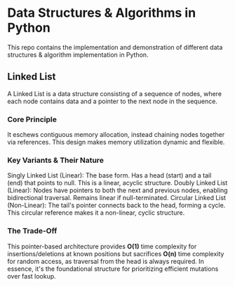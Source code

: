 # Data Structures & Algorithms in Python
This repo contains the implementation and demonstration of different data structures &amp; algorithm implementation in Python.

## Linked List
A Linked List is a data structure consisting of a sequence of nodes, where each node contains data and a pointer to the next node in the sequence.

### Core Principle
It eschews contiguous memory allocation, instead chaining nodes together via references. This design makes memory utilization dynamic and flexible.

### Key Variants & Their Nature
Singly Linked List (Linear): The base form. Has a head (start) and a tail (end) that points to null. This is a linear, acyclic structure.
Doubly Linked List (Linear): Nodes have pointers to both the next and previous nodes, enabling bidirectional traversal. Remains linear if null-terminated.
Circular Linked List (Non-Linear): The tail's pointer connects back to the head, forming a cycle. This circular reference makes it a non-linear, cyclic structure.

### The Trade-Off
This pointer-based architecture provides **O(1)** time complexity for insertions/deletions at known positions but sacrifices **O(n)** time complexity for random access, as traversal from the head is always required.
In essence, it's the foundational structure for prioritizing efficient mutations over fast lookup.